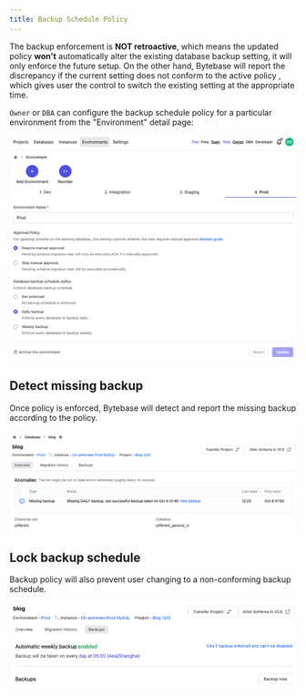 ```yaml
---
title: Backup Schedule Policy
---
```


<hint-block type="info">

The backup enforcement is **NOT retroactive**, which means the updated policy **won't** automatically alter the existing database backup setting, it will only enforce the future setup. On the other hand, Bytebase will report the discrepancy if the current setting does not conform to the active policy , which gives user the control to switch the existing setting at the appropriate time.

</hint-block>

`Owner` or `DBA` can configure the backup schedule policy for a particular environment from the "Environment" detail page:

![env-backup-configure](/static/docs/env-backup-configure.png)

## Detect missing backup

Once policy is enforced, Bytebase will detect and report the missing backup according to the policy.

![database-overview](/static/docs/database-overview.png)

## Lock backup schedule

Backup policy will also prevent user changing to a non-conforming backup schedule.

![database-backup](/static/docs/database-backup.png)
